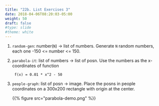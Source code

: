 ```yaml
---
title: "22b. List Exercises 3"
date: 2018-04-06T08:20:03-05:00
weight: 50
draft: false
#type: slide
#theme: white
---
```


1. `random-gen`: number(`N`) -> list of numbers. Generate `N` random numbers, each one -150 <= number <= 150.

2. `parabola-it`: list of numbers -> list of posn. Use the numbers as the x-coordinates of function

        f(x) = 0.01 * x^2 - 50

3. `people-graph`: list of posn -> image. Place the posns in people coordinates on a 300x200 rectangle with origin at the center.

    {{% figure src="parabola-demo.png" %}}
